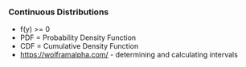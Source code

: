 ### Continuous Distributions
- f(y) >= 0
- PDF = Probability Density Function
- CDF = Cumulative Density Function
- https://wolframalpha.com/ - determining and calculating intervals
